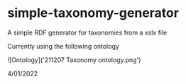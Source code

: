 # simple-taxonomy-generator
A simple RDF generator for taxonomies from a xslx file

Currently using the following ontology

![Ontology]('211207 Taxonomy ontology.png')

4/01/2022